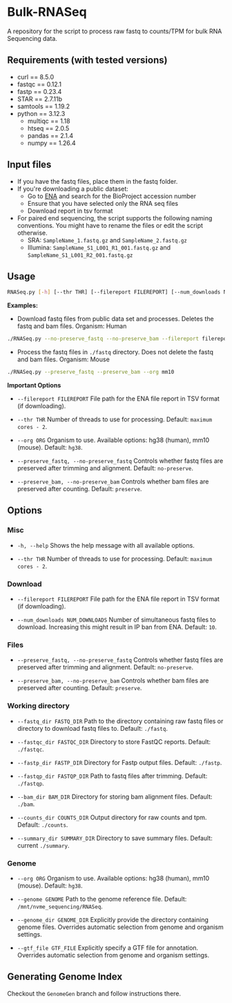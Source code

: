 # Bulk-RNASeq
A repository for the script to process raw fastq to counts/TPM for bulk RNA Sequencing data.

## Requirements (with tested versions)
- curl == 8.5.0
- fastqc == 0.12.1
- fastp == 0.23.4
- STAR == 2.7.11b
- samtools == 1.19.2
- python == 3.12.3
    - multiqc == 1.18
    - htseq == 2.0.5
    - pandas == 2.1.4
    - numpy == 1.26.4

## Input files
- If you have the fastq files, place them in the fastq folder.
- If you're downloading a public dataset: 
    - Go to [ENA](https://www.ebi.ac.uk/ena/browser/) and search for the BioProject accession number
    - Ensure that you have selected only the RNA seq files
    - Download report in tsv format
- For paired end sequencing, the script supports the following naming conventions. You might have to rename the files or edit the script otherwise.
    - SRA: `SampleName_1.fastq.gz` and `SampleName_2.fastq.gz`
    - Illumina: `SampleName_S1_L001_R1_001.fastq.gz` and `SampleName_S1_L001_R2_001.fastq.gz`

## Usage
```bash 
RNASeq.py [-h] [--thr THR] [--filereport FILEREPORT] [--num_downloads NUM_DOWNLOADS] [--preserve_fastq | --no-preserve_fastq] [--preserve_bam | --no-preserve_bam] [--fastq_dir FASTQ_DIR] [--fastqc_dir FASTQC_DIR] [--fastp_dir FASTP_DIR] [--fastqp_dir FASTQP_DIR] [--bam_dir BAM_DIR] [--counts_dir COUNTS_DIR] [--summary_dir SUMMARY_DIR] [--org ORG] [--genome GENOME] [--genome_dir GENOME_DIR] [--gtf_file GTF_FILE] [--genome_length GENOME_LENGTH]
```

**Examples:**
- Download fastq files from public data set and processes. Deletes the fastq and bam files. Organism: Human
```bash
./RNASeq.py --no-preserve_fastq --no-preserve_bam --filereport filereport_read_run_<BioProjectNumber>_tsv.txt --org hg38
```

- Process the fastq files in `./fastq` directory. Does not delete the fastq and bam files. Organism: Mouse
```bash
./RNASeq.py --preserve_fastq --preserve_bam --org mm10
```

**Important Options**
- `--filereport FILEREPORT`
    File path for the ENA file report in TSV format (if downloading).

- `--thr THR`
    Number of threads to use for processing. Default: `maximum cores - 2`. 

- `--org ORG`
    Organism to use. Available options: hg38 (human), mm10 (mouse). Default: `hg38`. 

- `--preserve_fastq, --no-preserve_fastq`
    Controls whether fastq files are preserved after trimming and alignment. Default: `no-preserve`. 

- `--preserve_bam, --no-preserve_bam`
    Controls whether bam files are preserved after counting. Default: `preserve`.

## Options

### Misc
- `-h, --help`
    Shows the help message with all available options. 

- `--thr THR`
    Number of threads to use for processing. Default: `maximum cores - 2`. 

### Download
- `--filereport FILEREPORT`
    File path for the ENA file report in TSV format (if downloading).

- `--num_downloads NUM_DOWNLOADS`
    Number of simultaneous fastq files to download. Increasing this might result in IP ban from ENA. Default: `10`. 

### Files

- `--preserve_fastq, --no-preserve_fastq`
    Controls whether fastq files are preserved after trimming and alignment. Default: `no-preserve`.  

- `--preserve_bam, --no-preserve_bam`
     Controls whether bam files are preserved after counting. Default: `preserve`.

### Working directory

- `--fastq_dir FASTQ_DIR`
    Path to the directory containing raw fastq files or directory to download fastq files to. Default: `./fastq`. 

- `--fastqc_dir FASTQC_DIR`
    Directory to store FastQC reports. Default: `./fastqc`. 

- `--fastp_dir FASTP_DIR`
    Directory for Fastp output files. Default: `./fastp`. 

- `--fastqp_dir FASTQP_DIR`
    Path to fastq files after trimming. Default: `./fastqp`. 

- `--bam_dir BAM_DIR`
    Directory for storing bam alignment files. Default: `./bam`. 

- `--counts_dir COUNTS_DIR`
    Output directory for raw counts and tpm. Default: `./counts`. 

- `--summary_dir SUMMARY_DIR`
    Directory to save summary files. Default: current `./summary`.

### Genome

- `--org ORG`
    Organism to use. Available options: hg38 (human), mm10 (mouse). Default: `hg38`. 

- `--genome GENOME`
    Path to the genome reference file. Default: `/mnt/nvme_sequencing/RNASeq`.

- `--genome_dir GENOME_DIR`
    Explicitly provide the directory containing genome files. Overrides automatic selection from genome and organism settings. 

- `--gtf_file GTF_FILE`
    Explicitly specify a GTF file for annotation. Overrides automatic selection from genome and organism settings.


## Generating Genome Index
Checkout the `GenomeGen` branch and follow instructions there.
